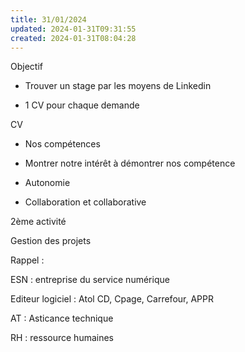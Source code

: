 ```yaml
---
title: 31/01/2024
updated: 2024-01-31T09:31:55
created: 2024-01-31T08:04:28
---
```


Objectif

- Trouver un stage par les moyens de Linkedin

- 1 CV pour chaque demande

CV

- Nos compétences

- Montrer notre intérêt à démontrer nos compétence

- Autonomie

- Collaboration et collaborative

2ème activité

Gestion des projets

Rappel :

ESN : entreprise du service numérique

Editeur logiciel : Atol CD, Cpage, Carrefour, APPR

AT : Asticance technique

RH : ressource humaines

